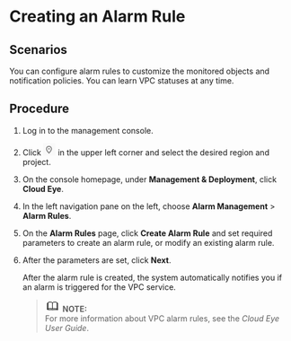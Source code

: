 # Creating an Alarm Rule<a name="monitor_0004"></a>

## Scenarios<a name="en-us_topic_0118498828_section1959412915539"></a>

You can configure alarm rules to customize the monitored objects and notification policies. You can learn VPC statuses at any time.

## Procedure<a name="en-us_topic_0118498828_section142817495569"></a>

1.  Log in to the management console.
2.  Click  ![](figures/icon-region.png)  in the upper left corner and select the desired region and project.
3.  On the console homepage, under  **Management & Deployment**, click  **Cloud Eye**.
4.  In the left navigation pane on the left, choose  **Alarm Management**  \>  **Alarm Rules**.
5.  On the  **Alarm Rules**  page, click  **Create Alarm Rule**  and set required parameters to create an alarm rule, or modify an existing alarm rule.
6.  After the parameters are set, click  **Next**.

    After the alarm rule is created, the system automatically notifies you if an alarm is triggered for the VPC service.

    >![](public_sys-resources/icon-note.gif) **NOTE:**   
    >For more information about VPC alarm rules, see the  _Cloud Eye User Guide_.  


